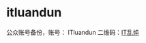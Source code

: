 # itluandun
公众账号备份，账号： ITluandun
二维码：[IT乱炖](http://ww1.sinaimg.cn/large/6bb5ab56gw1erfoiktmbej20zk0zkwi8.jpg "IT乱炖二维码")